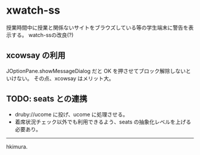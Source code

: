 # xwatch-ss

授業時間中に授業と関係ないサイトをブラウズしている等の学生端末に警告を表示する。
watch-ssの改良(?)

## xcowsay の利用

JOptionPane.showMessageDialog だと OK を押させてブロック解除しないといけない。
その点、xcowsay はメリット大。

## TODO: seats との連携

* druby://ucome に投げ、ucome に処理させる。
* 着席状況チェック以外でも利用できるよう、seats の抽象化レベルを上げる必要あり。

---
hkimura.
